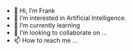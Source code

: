- 👋 Hi, I’m Frank
- 👀 I’m interested in Artificial Intelligence.
- 🌱 I’m currently learning 
- 💞️ I’m looking to collaborate on ...
- 📫 How to reach me ...

<!---
cracyling/cracyling is a ✨ special ✨ repository because its `README.md` (this file) appears on your GitHub profile.
You can click the Preview link to take a look at your changes.
--->
